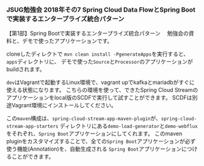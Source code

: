 ### JSUG勉強会 2018年その7 Spring Cloud Data FlowとSpring Bootで実装するエンタープライズ統合パターン

【第1部】Spring Bootで実装するエンタープライズ統合パターン
　勉強会の資料と、デモで使ったアプリケーションです。

cloneしたディレクトで
`mvn clean install -PgenerateApps`を実行すると、`apps`ディレクトリに、
デモで使った`Source`と`Processor`のアプリケーションがbuildされます。

`dev`はVagrantで起動するLinux環境で、vagrant upでkafkaとmariadbがすぐに使える状態になります。
こちらの環境を使って、できたSpring Cloud Streamのアプリケーションをlocal版のSCDFで実行して試すことができます。
SCDFは別途Vagrant環境にインストールしてください。

この`maven`構成は、`spring-cloud-stream-app-maven-plugin`が、`spring-cloud-stream-app-starters`
ディレクトリにある`demo-load-generator`と`demo-webflux`をそれぞれ、`Spring Boot`アプリケーションにしてくれます。
このmaven pluginをカスタマイズすることで、全ての`Spring Boot`アプリケーションが必ず使う機能(Annotation)を、自動生成される
`Spring Boot`アプリケーションにつけることができます。
